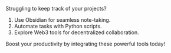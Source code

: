 Struggling to keep track of your projects? 

1. Use Obsidian for seamless note-taking.  
2. Automate tasks with Python scripts.  
3. Explore Web3 tools for decentralized collaboration.  

Boost your productivity by integrating these powerful tools today!